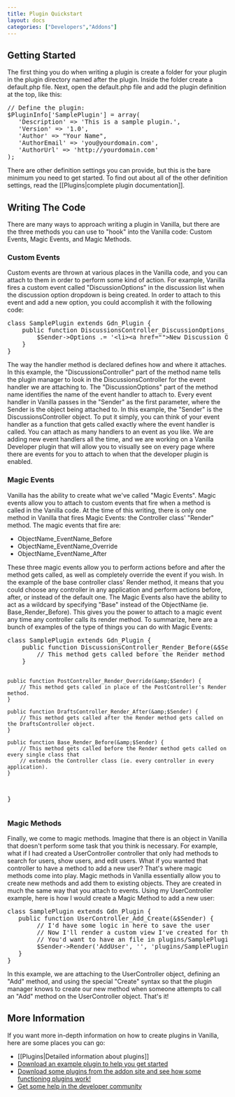 ```yaml
---
title: Plugin Quickstart
layout: docs
categories: ["Developers","Addons"]
---
```


<h2>Getting Started</h2>
<p>The first thing you do when writing a plugin is create a folder for your plugin in the plugin directory named after the plugin. Inside the folder create a default.php file. Next, open the default.php file and add the plugin definition at the top, like this:</p>
<pre lang="php">// Define the plugin:
$PluginInfo['SamplePlugin'] = array(
   'Description' =&gt; 'This is a sample plugin.',
   'Version' =&gt; '1.0',
   'Author' =&gt; "Your Name",
   'AuthorEmail' =&gt; 'you@yourdomain.com',
   'AuthorUrl' =&gt; 'http://yourdomain.com'
);</pre>
<p>There are other definition settings you can provide, but this is the bare minimum you need to get started. To find out about all of the other definition settings, read the [[Plugins|complete plugin documentation]].</p>
<h2>Writing The Code</h2>
<p>There are many ways to approach writing a plugin in Vanilla, but there are the three methods you can use to "hook" into the Vanilla code: Custom Events, Magic Events, and Magic Methods.</p>
<h3>Custom Events</h3>
<p>Custom events are thrown at various places in the Vanilla code, and you can attach to them in order to perform some kind of action. For example, Vanilla fires a custom event called "DiscussionOptions" in the discussion list when the discussion option dropdown is being created. In order to attach to this event and add a new option, you could accomplish it with the following code:</p>
<pre lang="php">class SamplePlugin extends Gdn_Plugin {
    public function DiscussionsController_DiscussionOptions_Handler(&amp;$Sender) {
        $Sender-&gt;Options .= '&lt;li&gt;&lt;a href=""&gt;New Discussion Option&lt;/a&gt;&lt;/li&gt;';
    }
}</pre>
<p>The way the handler method is declared defines how and where it attaches. In this example, the "DiscussionsController" part of the method name tells the plugin manager to look in the DiscussionsController for the event handler we are attaching to. The "DiscussionOptions" part of the method name identifies the name of the event handler to attach to. Every event handler in Vanilla passes in the "Sender" as the first parameter, where the Sender is the object being attached to. In this example, the "Sender" is the DiscussionsController object. To put it simply, you can think of your event handler as a function that gets called exactly where the event handler is called. You can attach as many handlers to an event as you like. We are adding new event handlers all the time, and we are working on a Vanilla Developer plugin that will allow you to visually see on every page where there are events for you to attach to when that the developer plugin is enabled.</p>
<h3>Magic Events</h3>
<p>Vanilla has the ability to create what we've called "Magic Events". Magic events allow you to attach to custom events that fire when a method is called in the Vanilla code. At the time of this writing, there is only one method in Vanilla that fires Magic Events: the Controller class' "Render" method. The magic events that fire are:</p>
<ul>
<li>ObjectName_EventName_Before</li>
<li>ObjectName_EventName_Override</li>
<li>ObjectName_EventName_After</li>
</ul>
<p>These three magic events allow you to perform actions before and after the method gets called, as well as completely override the event if you wish. In the example of the base controller class' Render method, it means that you could choose any controller in any application and perform actions before, after, or instead of the default one. The Magic Events also have the ability to act as a wildcard by specifying "Base" instead of the ObjectName (ie. Base_Render_Before). This gives you the power to attach to a magic event any time any controller calls its render method. To summarize, here are a bunch of examples of the type of things you can do with Magic Events:</p>
<pre lang="php">class SamplePlugin extends Gdn_Plugin {
    public function DiscussionsController_Render_Before(&amp;$Sender) {
        // This method gets called before the Render method gets called on the DiscussionsController object.
    }

    public function PostController_Render_Override(&amp;$Sender) {
        // This method gets called in place of the PostController's Render method.
    }

    public function DraftsController_Render_After(&amp;$Sender) {
        // This method gets called after the Render method gets called on the DraftsController object.
    }

    public function Base_Render_Before(&amp;$Sender) {
        // This method gets called before the Render method gets called on every single class that
        // extends the Controller class (ie. every controller in every application).
    }
}</pre>
<h3>Magic Methods</h3>
<p>Finally, we come to magic methods. Imagine that there is an object in Vanilla that doesn't perform some task that you think is necessary. For example, what if I had created a UserController controller that only had methods to search for users, show users, and edit users. What if you wanted that controller to have a method to add a new user? That's where magic methods come into play. Magic methods in Vanilla essentially allow you to create new methods and add them to existing objects. They are created in much the same way that you attach to events. Using my UserController example, here is how I would create a Magic Method to add a new user:</p>
<pre lang="php">class SamplePlugin extends Gdn_Plugin {
   public function UserController_Add_Create(&amp;$Sender) {
        // I'd have some logic in here to save the user
        // Now I'll render a custom view I've created for this new method.<br />        // You'd want to have an file in plugins/SamplePlugin/views/adduser.php.<br />        $Sender-&gt;Render('AddUser', '', 'plugins/SamplePlugin');
   }
}</pre>
<p>In this example, we are attaching to the UserController object, defining an "Add" method, and using the special "Create" syntax so that the plugin manager knows to create our new method when someone attempts to call an "Add" method on the UserController object. That's it!</p>
<h2>More Information</h2>
<p>If you want more in-depth information on how to create plugins in Vanilla, here are some places you can go:</p>
<ul>
<li>[[Plugins|Detailed information about plugins]]</li>
<li><a href="http://www.vanillaforums.org/addon/example-plugin-1.0">Download an example plugin to help you get started</a></li>
<li><a href="../../addons">Download some plugins from the addon site and see how some functioning plugins work!</a></li>
<li><a href="../../discussions">Get some help in the developer community</a></li>
</ul>
